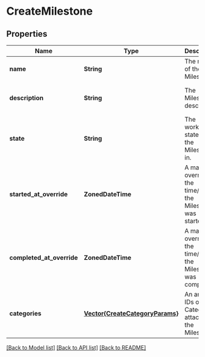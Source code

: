# CreateMilestone


## Properties
Name | Type | Description | Notes
------------ | ------------- | ------------- | -------------
**name** | **String** | The name of the Milestone. | [default to nothing]
**description** | **String** | The Milestone&#39;s description. | [optional] [default to nothing]
**state** | **String** | The workflow state that the Milestone is in. | [optional] [default to nothing]
**started_at_override** | **ZonedDateTime** | A manual override for the time/date the Milestone was started. | [optional] [default to nothing]
**completed_at_override** | **ZonedDateTime** | A manual override for the time/date the Milestone was completed. | [optional] [default to nothing]
**categories** | [**Vector{CreateCategoryParams}**](CreateCategoryParams.md) | An array of IDs of Categories attached to the Milestone. | [optional] [default to nothing]


[[Back to Model list]](../README.md#models) [[Back to API list]](../README.md#api-endpoints) [[Back to README]](../README.md)


